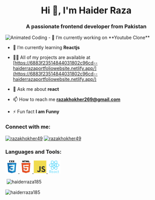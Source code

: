 <h1 align="center">Hi 👋, I'm Haider Raza</h1>
<h3 align="center">A passionate frontend developer from Pakistan</h3>
<img src="https://media.giphy.com/media/ZVik7pBtu9dNS/giphy.gif" alt="Animated Coding" />
- 🔭 I’m currently working on **Youtube Clone**

- 🌱 I’m currently learning **Reactjs**

- 👨‍💻 All of my projects are available at [https://6883f23514844031802c96cd--haiderrazaportfoliowebsite.netlify.app/](https://6883f23514844031802c96cd--haiderrazaportfoliowebsite.netlify.app/)

- 💬 Ask me about **react**

- 📫 How to reach me **razakhokher269@gmail.com**

- ⚡ Fun fact **I am Funny**

<h3 align="left">Connect with me:</h3>
<p align="left">
<a href="https://fb.com/razakhokher49" target="blank"><img align="center" src="https://raw.githubusercontent.com/rahuldkjain/github-profile-readme-generator/master/src/images/icons/Social/facebook.svg" alt="razakhokher49" height="30" width="40" /></a>
<a href="https://instagram.com/razakhokher49" target="blank"><img align="center" src="https://raw.githubusercontent.com/rahuldkjain/github-profile-readme-generator/master/src/images/icons/Social/instagram.svg" alt="razakhokher49" height="30" width="40" /></a>
</p>

<h3 align="left">Languages and Tools:</h3>
<p align="left"> <a href="https://www.w3schools.com/css/" target="_blank" rel="noreferrer"> <img src="https://raw.githubusercontent.com/devicons/devicon/master/icons/css3/css3-original-wordmark.svg" alt="css3" width="40" height="40"/> </a> <a href="https://www.w3.org/html/" target="_blank" rel="noreferrer"> <img src="https://raw.githubusercontent.com/devicons/devicon/master/icons/html5/html5-original-wordmark.svg" alt="html5" width="40" height="40"/> </a> <a href="https://developer.mozilla.org/en-US/docs/Web/JavaScript" target="_blank" rel="noreferrer"> <img src="https://raw.githubusercontent.com/devicons/devicon/master/icons/javascript/javascript-original.svg" alt="javascript" width="40" height="40"/> </a> <a href="https://reactjs.org/" target="_blank" rel="noreferrer"> <img src="https://raw.githubusercontent.com/devicons/devicon/master/icons/react/react-original-wordmark.svg" alt="react" width="40" height="40"/> </a> </p>

<p>&nbsp;<img align="center" src="https://github-readme-stats.vercel.app/api?username=haiderraza185&show_icons=true&locale=en" alt="haiderraza185" /></p>

<p><img align="center" src="https://github-readme-streak-stats.herokuapp.com/?user=haiderraza185&" alt="haiderraza185" /></p>
